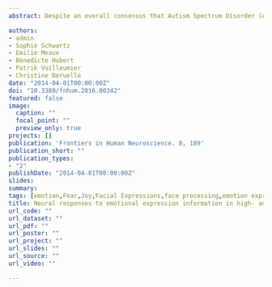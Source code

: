 ```yaml
---
abstract: Despite an overall consensus that Autism Spectrum Disorder (ASD) entails atypical processing of human faces and emotional expressions, the role of neural structures involved in early facial processing remains unresolved. An influential model for the neurotypical brain suggests that face processing in the fusiform gyrus and the amygdala is based on both high-spatial frequency (HSF) information carried by a parvocellular pathway, and low-spatial frequency (LSF) information separately conveyed by a magnocellular pathway. Here, we tested the fusiform gyrus and amygdala sensitivity to emotional face information conveyed by these distinct pathways in ASD individuals (and matched Controls). During functional Magnetical Resonance Imaging (fMRI), participants reported the apparent gender of hybrid face stimuli, made by merging two different faces (one in LSF and the other in HSF), out of which one displayed an emotional expression (fearful or happy) and the other was neutral. Controls exhibited increased fusiform activity to hybrid faces with an emotional expression (relative to hybrids composed only with neutral faces), regardless of whether this was conveyed by LSFs or HSFs in hybrid stimuli. ASD individuals showed intact fusiform response to LSF, but not HSF, expressions. Furthermore, the amygdala (and the ventral occipital cortex) was more sensitive to HSF than LSF expressions in Controls, but exhibited an opposite preference in ASD. Our data suggest spared LSF face processing in ASD, while cortical analysis of HSF expression cues appears affected. These findings converge with recent accounts suggesting that ASD might be characterized by a difficulty in integrating multiple local information and cause global processing troubles unexplained by losses in low spatial frequency inputs.

authors:
- admin
- Sophie Schwartz
- Emilie Meaux
- Bénedicte Hubert
- Patrik Vuilleumier
- Christine Deruelle
date: "2014-04-01T00:00:00Z"
doi: "10.3389/fnhum.2016.00342"
featured: false
image: 
  caption: ""
  focal_point: ""
  preview_only: true
projects: []
publication: 'Frontiers in Human Neuroscience. 8, 189'
publication_short: ""
publication_types:
- "2"
publishDate: "2014-04-01T00:00:00Z"
slides: 
summary:
tags: [emotion,Fear,Joy,Facial Expressions,face processing,emotion expression,spatial frequency,autism,fMRI,neuroimaging,Amygdala,Fusiform Gyrus]
title: Neural responses to emotional expression information in high- and low-spatial frequency in autism. Evidence for a cortical dysfunction
url_code: ""
url_dataset: ""
url_pdf: ""
url_poster: ""
url_project: ""
url_slides: ""
url_source: ""
url_video: ""

---
```

